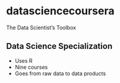 datasciencecoursera
===================
The Data Scientist’s Toolbox

## Data Science Specialization 

* Uses R 
* Nine courses 
* Goes from raw data to data products